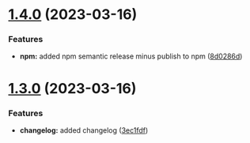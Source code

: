 # [1.4.0](https://github.com/LazyBrush/ada-mono/compare/v1.3.0...v1.4.0) (2023-03-16)


### Features

* **npm:** added npm semantic release minus publish to npm ([8d0286d](https://github.com/LazyBrush/ada-mono/commit/8d0286ddd644e7e0924a1a211166b35a0ded11a9))

# [1.3.0](https://github.com/LazyBrush/ada-mono/compare/v1.2.0...v1.3.0) (2023-03-16)

### Features

- **changelog:** added changelog ([3ec1fdf](https://github.com/LazyBrush/ada-mono/commit/3ec1fdf63ad652753e9e5b618109d38bb040052b))
